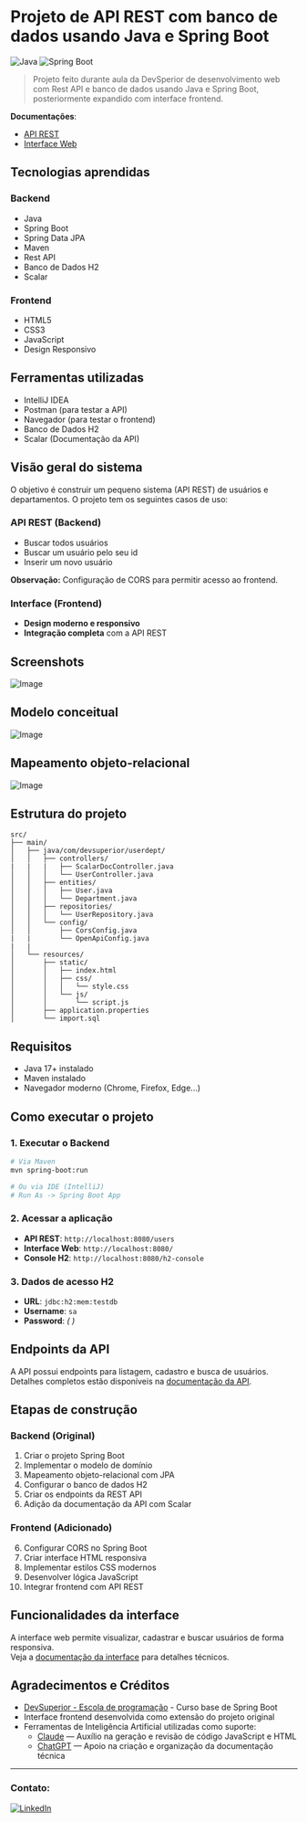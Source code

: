 # Projeto de API REST com banco de dados usando Java e Spring Boot

![Java](https://img.shields.io/badge/Java-17-blue?logo=java)
![Spring Boot](https://img.shields.io/badge/Spring--Boot-2.7-green?logo=spring)

> Projeto feito durante aula da DevSperior de desenvolvimento web com Rest API e banco de dados usando Java e Spring 
> Boot, posteriormente expandido com interface frontend.

**Documentações**:

- [API REST](docs/api.md)
- [Interface Web](docs/frontend.md)

## Tecnologias aprendidas

### Backend

- Java
- Spring Boot
- Spring Data JPA
- Maven
- Rest API
- Banco de Dados H2
- Scalar

### Frontend

- HTML5
- CSS3
- JavaScript
- Design Responsivo

## Ferramentas utilizadas

- IntelliJ IDEA
- Postman (para testar a API)
- Navegador (para testar o frontend)
- Banco de Dados H2
- Scalar (Documentação da API)

## Visão geral do sistema

O objetivo é construir um pequeno sistema (API REST) de usuários e departamentos. O projeto tem os seguintes casos de 
uso:

### API REST (Backend)

- Buscar todos usuários
- Buscar um usuário pelo seu id
- Inserir um novo usuário

**Observação:** Configuração de CORS para permitir acesso ao frontend.

### Interface (Frontend)  

- **Design moderno e responsivo**
- **Integração completa** com a API REST

## Screenshots
![Image](https://github.com/Alan-oliveir/userdept/blob/main/images/screenshot.png)

## Modelo conceitual
![Image](https://github.com/Alan-oliveir/userdept/blob/main/images/dominio.png)

## Mapeamento objeto-relacional
![Image](https://github.com/Alan-oliveir/userdept/blob/main/images/objetos.png)

## Estrutura do projeto

```
src/
├── main/
│   ├── java/com/devsuperior/userdept/
│   │   ├── controllers/
|   |   |   ├── ScalarDocController.java
│   │   │   └── UserController.java
│   │   ├── entities/
│   │   │   ├── User.java
│   │   │   └── Department.java
│   │   ├── repositories/
│   │   │   └── UserRepository.java
│   │   └── config/
│   │       ├── CorsConfig.java
|   |       └── OpenApiConfig.java
|   |         
│   └── resources/
│       ├── static/
│       │   ├── index.html
│       │   ├── css/
│       │   │   └── style.css
│       │   └── js/
│       │       └── script.js
│       ├── application.properties
│       └── import.sql
```

## Requisitos

- Java 17+ instalado
- Maven instalado
- Navegador moderno (Chrome, Firefox, Edge...)

## Como executar o projeto

### 1. Executar o Backend

```bash
# Via Maven
mvn spring-boot:run

# Ou via IDE (IntelliJ)
# Run As -> Spring Boot App
```

### 2. Acessar a aplicação

- **API REST**: `http://localhost:8080/users`
- **Interface Web**: `http://localhost:8080/`
- **Console H2**: `http://localhost:8080/h2-console`

### 3. Dados de acesso H2

- **URL**: `jdbc:h2:mem:testdb`
- **Username**: `sa`
- **Password**: *( )*

## Endpoints da API

A API possui endpoints para listagem, cadastro e busca de usuários.  
Detalhes completos estão disponíveis na [documentação da API](docs/api.md).

## Etapas de construção

### Backend (Original)

1. Criar o projeto Spring Boot
2. Implementar o modelo de domínio
3. Mapeamento objeto-relacional com JPA
4. Configurar o banco de dados H2
5. Criar os endpoints da REST API
6. Adição da documentação da API com Scalar

### Frontend (Adicionado)

6. Configurar CORS no Spring Boot
7. Criar interface HTML responsiva
8. Implementar estilos CSS modernos
9. Desenvolver lógica JavaScript
10. Integrar frontend com API REST

## Funcionalidades da interface

A interface web permite visualizar, cadastrar e buscar usuários de forma responsiva.  
Veja a [documentação da interface](docs/frontend.md) para detalhes técnicos.  

## Agradecimentos e Créditos

- [DevSuperior - Escola de programação](https://devsuperior.com.br) - Curso base de Spring Boot
- Interface frontend desenvolvida como extensão do projeto original
- Ferramentas de Inteligência Artificial utilizadas como suporte:
    - [Claude](https://claude.ai) — Auxílio na geração e revisão de código JavaScript e HTML
    - [ChatGPT](https://openai.com/chatgpt) — Apoio na criação e organização da documentação técnica

---   

### Contato:  
[![LinkedIn](https://img.shields.io/badge/LinkedIn-0077B5?style=for-the-badge&logo=linkedin&logoColor=white)](https://www.linkedin.com/in/alan-ogoncalves)
